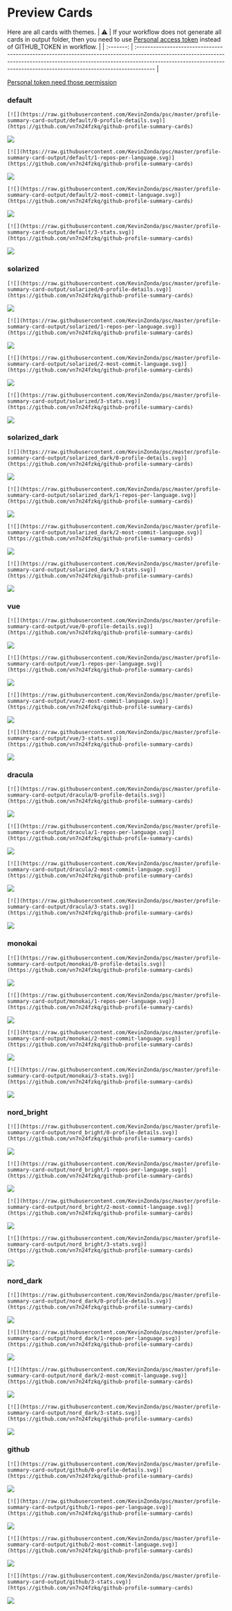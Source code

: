
# Preview Cards

Here are all cards with themes.
| :warning: | If your workflow does not generate all cards in output folder, then you need to use [Personal access token](https://docs.github.com/en/actions/configuring-and-managing-workflows/creating-and-storing-encrypted-secrets) instead of GITHUB_TOKEN in workflow. |
| :-------: | :------------------------------------------------------------------------------------------------------------------------------------------------------------------------------------------------------------------------------------------------ |

[Personal token need those permission](https://github.com/vn7n24fzkq/github-profile-summary-cards/wiki/Personal-access-token-permissions)


### default


```
[![](https://raw.githubusercontent.com/KevinZonda/psc/master/profile-summary-card-output/default/0-profile-details.svg)](https://github.com/vn7n24fzkq/github-profile-summary-cards)
```
![](https://raw.githubusercontent.com/KevinZonda/psc/master/profile-summary-card-output/default/0-profile-details.svg)


```
[![](https://raw.githubusercontent.com/KevinZonda/psc/master/profile-summary-card-output/default/1-repos-per-language.svg)](https://github.com/vn7n24fzkq/github-profile-summary-cards)
```
![](https://raw.githubusercontent.com/KevinZonda/psc/master/profile-summary-card-output/default/1-repos-per-language.svg)


```
[![](https://raw.githubusercontent.com/KevinZonda/psc/master/profile-summary-card-output/default/2-most-commit-language.svg)](https://github.com/vn7n24fzkq/github-profile-summary-cards)
```
![](https://raw.githubusercontent.com/KevinZonda/psc/master/profile-summary-card-output/default/2-most-commit-language.svg)


```
[![](https://raw.githubusercontent.com/KevinZonda/psc/master/profile-summary-card-output/default/3-stats.svg)](https://github.com/vn7n24fzkq/github-profile-summary-cards)
```
![](https://raw.githubusercontent.com/KevinZonda/psc/master/profile-summary-card-output/default/3-stats.svg)


### solarized


```
[![](https://raw.githubusercontent.com/KevinZonda/psc/master/profile-summary-card-output/solarized/0-profile-details.svg)](https://github.com/vn7n24fzkq/github-profile-summary-cards)
```
![](https://raw.githubusercontent.com/KevinZonda/psc/master/profile-summary-card-output/solarized/0-profile-details.svg)


```
[![](https://raw.githubusercontent.com/KevinZonda/psc/master/profile-summary-card-output/solarized/1-repos-per-language.svg)](https://github.com/vn7n24fzkq/github-profile-summary-cards)
```
![](https://raw.githubusercontent.com/KevinZonda/psc/master/profile-summary-card-output/solarized/1-repos-per-language.svg)


```
[![](https://raw.githubusercontent.com/KevinZonda/psc/master/profile-summary-card-output/solarized/2-most-commit-language.svg)](https://github.com/vn7n24fzkq/github-profile-summary-cards)
```
![](https://raw.githubusercontent.com/KevinZonda/psc/master/profile-summary-card-output/solarized/2-most-commit-language.svg)


```
[![](https://raw.githubusercontent.com/KevinZonda/psc/master/profile-summary-card-output/solarized/3-stats.svg)](https://github.com/vn7n24fzkq/github-profile-summary-cards)
```
![](https://raw.githubusercontent.com/KevinZonda/psc/master/profile-summary-card-output/solarized/3-stats.svg)


### solarized_dark


```
[![](https://raw.githubusercontent.com/KevinZonda/psc/master/profile-summary-card-output/solarized_dark/0-profile-details.svg)](https://github.com/vn7n24fzkq/github-profile-summary-cards)
```
![](https://raw.githubusercontent.com/KevinZonda/psc/master/profile-summary-card-output/solarized_dark/0-profile-details.svg)


```
[![](https://raw.githubusercontent.com/KevinZonda/psc/master/profile-summary-card-output/solarized_dark/1-repos-per-language.svg)](https://github.com/vn7n24fzkq/github-profile-summary-cards)
```
![](https://raw.githubusercontent.com/KevinZonda/psc/master/profile-summary-card-output/solarized_dark/1-repos-per-language.svg)


```
[![](https://raw.githubusercontent.com/KevinZonda/psc/master/profile-summary-card-output/solarized_dark/2-most-commit-language.svg)](https://github.com/vn7n24fzkq/github-profile-summary-cards)
```
![](https://raw.githubusercontent.com/KevinZonda/psc/master/profile-summary-card-output/solarized_dark/2-most-commit-language.svg)


```
[![](https://raw.githubusercontent.com/KevinZonda/psc/master/profile-summary-card-output/solarized_dark/3-stats.svg)](https://github.com/vn7n24fzkq/github-profile-summary-cards)
```
![](https://raw.githubusercontent.com/KevinZonda/psc/master/profile-summary-card-output/solarized_dark/3-stats.svg)


### vue


```
[![](https://raw.githubusercontent.com/KevinZonda/psc/master/profile-summary-card-output/vue/0-profile-details.svg)](https://github.com/vn7n24fzkq/github-profile-summary-cards)
```
![](https://raw.githubusercontent.com/KevinZonda/psc/master/profile-summary-card-output/vue/0-profile-details.svg)


```
[![](https://raw.githubusercontent.com/KevinZonda/psc/master/profile-summary-card-output/vue/1-repos-per-language.svg)](https://github.com/vn7n24fzkq/github-profile-summary-cards)
```
![](https://raw.githubusercontent.com/KevinZonda/psc/master/profile-summary-card-output/vue/1-repos-per-language.svg)


```
[![](https://raw.githubusercontent.com/KevinZonda/psc/master/profile-summary-card-output/vue/2-most-commit-language.svg)](https://github.com/vn7n24fzkq/github-profile-summary-cards)
```
![](https://raw.githubusercontent.com/KevinZonda/psc/master/profile-summary-card-output/vue/2-most-commit-language.svg)


```
[![](https://raw.githubusercontent.com/KevinZonda/psc/master/profile-summary-card-output/vue/3-stats.svg)](https://github.com/vn7n24fzkq/github-profile-summary-cards)
```
![](https://raw.githubusercontent.com/KevinZonda/psc/master/profile-summary-card-output/vue/3-stats.svg)


### dracula


```
[![](https://raw.githubusercontent.com/KevinZonda/psc/master/profile-summary-card-output/dracula/0-profile-details.svg)](https://github.com/vn7n24fzkq/github-profile-summary-cards)
```
![](https://raw.githubusercontent.com/KevinZonda/psc/master/profile-summary-card-output/dracula/0-profile-details.svg)


```
[![](https://raw.githubusercontent.com/KevinZonda/psc/master/profile-summary-card-output/dracula/1-repos-per-language.svg)](https://github.com/vn7n24fzkq/github-profile-summary-cards)
```
![](https://raw.githubusercontent.com/KevinZonda/psc/master/profile-summary-card-output/dracula/1-repos-per-language.svg)


```
[![](https://raw.githubusercontent.com/KevinZonda/psc/master/profile-summary-card-output/dracula/2-most-commit-language.svg)](https://github.com/vn7n24fzkq/github-profile-summary-cards)
```
![](https://raw.githubusercontent.com/KevinZonda/psc/master/profile-summary-card-output/dracula/2-most-commit-language.svg)


```
[![](https://raw.githubusercontent.com/KevinZonda/psc/master/profile-summary-card-output/dracula/3-stats.svg)](https://github.com/vn7n24fzkq/github-profile-summary-cards)
```
![](https://raw.githubusercontent.com/KevinZonda/psc/master/profile-summary-card-output/dracula/3-stats.svg)


### monokai


```
[![](https://raw.githubusercontent.com/KevinZonda/psc/master/profile-summary-card-output/monokai/0-profile-details.svg)](https://github.com/vn7n24fzkq/github-profile-summary-cards)
```
![](https://raw.githubusercontent.com/KevinZonda/psc/master/profile-summary-card-output/monokai/0-profile-details.svg)


```
[![](https://raw.githubusercontent.com/KevinZonda/psc/master/profile-summary-card-output/monokai/1-repos-per-language.svg)](https://github.com/vn7n24fzkq/github-profile-summary-cards)
```
![](https://raw.githubusercontent.com/KevinZonda/psc/master/profile-summary-card-output/monokai/1-repos-per-language.svg)


```
[![](https://raw.githubusercontent.com/KevinZonda/psc/master/profile-summary-card-output/monokai/2-most-commit-language.svg)](https://github.com/vn7n24fzkq/github-profile-summary-cards)
```
![](https://raw.githubusercontent.com/KevinZonda/psc/master/profile-summary-card-output/monokai/2-most-commit-language.svg)


```
[![](https://raw.githubusercontent.com/KevinZonda/psc/master/profile-summary-card-output/monokai/3-stats.svg)](https://github.com/vn7n24fzkq/github-profile-summary-cards)
```
![](https://raw.githubusercontent.com/KevinZonda/psc/master/profile-summary-card-output/monokai/3-stats.svg)


### nord_bright


```
[![](https://raw.githubusercontent.com/KevinZonda/psc/master/profile-summary-card-output/nord_bright/0-profile-details.svg)](https://github.com/vn7n24fzkq/github-profile-summary-cards)
```
![](https://raw.githubusercontent.com/KevinZonda/psc/master/profile-summary-card-output/nord_bright/0-profile-details.svg)


```
[![](https://raw.githubusercontent.com/KevinZonda/psc/master/profile-summary-card-output/nord_bright/1-repos-per-language.svg)](https://github.com/vn7n24fzkq/github-profile-summary-cards)
```
![](https://raw.githubusercontent.com/KevinZonda/psc/master/profile-summary-card-output/nord_bright/1-repos-per-language.svg)


```
[![](https://raw.githubusercontent.com/KevinZonda/psc/master/profile-summary-card-output/nord_bright/2-most-commit-language.svg)](https://github.com/vn7n24fzkq/github-profile-summary-cards)
```
![](https://raw.githubusercontent.com/KevinZonda/psc/master/profile-summary-card-output/nord_bright/2-most-commit-language.svg)


```
[![](https://raw.githubusercontent.com/KevinZonda/psc/master/profile-summary-card-output/nord_bright/3-stats.svg)](https://github.com/vn7n24fzkq/github-profile-summary-cards)
```
![](https://raw.githubusercontent.com/KevinZonda/psc/master/profile-summary-card-output/nord_bright/3-stats.svg)


### nord_dark


```
[![](https://raw.githubusercontent.com/KevinZonda/psc/master/profile-summary-card-output/nord_dark/0-profile-details.svg)](https://github.com/vn7n24fzkq/github-profile-summary-cards)
```
![](https://raw.githubusercontent.com/KevinZonda/psc/master/profile-summary-card-output/nord_dark/0-profile-details.svg)


```
[![](https://raw.githubusercontent.com/KevinZonda/psc/master/profile-summary-card-output/nord_dark/1-repos-per-language.svg)](https://github.com/vn7n24fzkq/github-profile-summary-cards)
```
![](https://raw.githubusercontent.com/KevinZonda/psc/master/profile-summary-card-output/nord_dark/1-repos-per-language.svg)


```
[![](https://raw.githubusercontent.com/KevinZonda/psc/master/profile-summary-card-output/nord_dark/2-most-commit-language.svg)](https://github.com/vn7n24fzkq/github-profile-summary-cards)
```
![](https://raw.githubusercontent.com/KevinZonda/psc/master/profile-summary-card-output/nord_dark/2-most-commit-language.svg)


```
[![](https://raw.githubusercontent.com/KevinZonda/psc/master/profile-summary-card-output/nord_dark/3-stats.svg)](https://github.com/vn7n24fzkq/github-profile-summary-cards)
```
![](https://raw.githubusercontent.com/KevinZonda/psc/master/profile-summary-card-output/nord_dark/3-stats.svg)


### github


```
[![](https://raw.githubusercontent.com/KevinZonda/psc/master/profile-summary-card-output/github/0-profile-details.svg)](https://github.com/vn7n24fzkq/github-profile-summary-cards)
```
![](https://raw.githubusercontent.com/KevinZonda/psc/master/profile-summary-card-output/github/0-profile-details.svg)


```
[![](https://raw.githubusercontent.com/KevinZonda/psc/master/profile-summary-card-output/github/1-repos-per-language.svg)](https://github.com/vn7n24fzkq/github-profile-summary-cards)
```
![](https://raw.githubusercontent.com/KevinZonda/psc/master/profile-summary-card-output/github/1-repos-per-language.svg)


```
[![](https://raw.githubusercontent.com/KevinZonda/psc/master/profile-summary-card-output/github/2-most-commit-language.svg)](https://github.com/vn7n24fzkq/github-profile-summary-cards)
```
![](https://raw.githubusercontent.com/KevinZonda/psc/master/profile-summary-card-output/github/2-most-commit-language.svg)


```
[![](https://raw.githubusercontent.com/KevinZonda/psc/master/profile-summary-card-output/github/3-stats.svg)](https://github.com/vn7n24fzkq/github-profile-summary-cards)
```
![](https://raw.githubusercontent.com/KevinZonda/psc/master/profile-summary-card-output/github/3-stats.svg)

